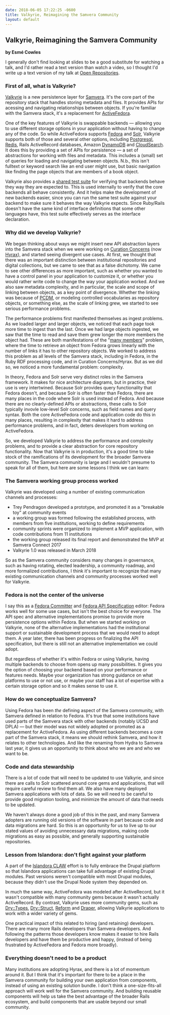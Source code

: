 ```yaml
---
date: 2018-06-05 17:22:25 -0600
title: Valkyrie, Reimagining the Samvera Community
layout: default
---
```


## Valkyrie, Reimagining the Samvera Community
**by Esmé Cowles**

I generally don't find looking at slides to be a good substitute for watching a talk, and I'd
rather read a text version than watch a video, so I thought I'd write up a text version of my
talk at [Open Repositories](http://or2018.net/).

<!--more-->

### First of all, what is Valkyrie?

[Valkyrie](https://github.com/samvera-labs/valkyrie) is a new persistence layer for
[Samvera](https://samvera.org/).  It's the core part of the repository stack that handles storing
metadata and files.  It provides APIs for acessing and navigating relationships between objects.
If you're familiar with the Samvera stack, it's a replacement for
[ActiveFedora](https://github.com/samvera/active_fedora).

One of the key features of Valkyrie is swappable backends — allowing you to use different storage
options in your application without having to change any of the code.  So while ActiveFedora
supports [Fedora](https://wiki.duraspace.org/display/FF/Fedora+Repository+Home) and
[Solr](http://lucene.apache.org/solr/), Valkyrie supports both of those and several other options,
including [Postgresql](https://www.postgresql.org/), [Redis](https://redis.io/), Rails ActiveRecord
databases, Amazon [DynamoDB](https://github.com/samvera-labs/valkyrie-dynamodb) and
[CloudSearch](https://github.com/samvera-labs/valkyrie-cloud_search).  It does this by providing a
set of APIs for persistence — a set of abstractions for working with files and metadata.  This
includes a (small) set of queries for loading and navigating between objects.  N.b., this isn't
fulltext or keyword search like an end user might use, but basic navigation like finding the page
objects that are members of a book object.

Valkyrie also provides a
[shared test suite](https://github.com/samvera-labs/valkyrie/wiki/Shared-Specs) for verifying that
backends behave they way they are expected to.  This is used internally to verify that the core
backends all behave consistently.  And it helps make the development of new backends easier, since
you can run the same test suite against your backend to make sure it behaves the way Valkyrie
expects.  Since Ruby/Rails doesn't have the same kind of interface definitions that some other
languages have, this test suite effectively serves as the interface declaration.

### Why did we develop Valkyrie?

We began thinking about ways we might insert new API abstraction layers into the Samvera stack when
we were working on [Curation Concerns](https://github.com/samvera/curation_concerns) (now
[Hyrax](https://github.com/samvera/hyrax)), and started seeing divergent use cases.  At first, we
thought that there was an important distinction between institutional repositories and digital
collections, but we came to see that as a false dichotomy.  We came to see other differences as more
important, such as whether you wanted to have a control panel in your application to customize it,
or whether you would rather write code to change the way your application worked.  And we also saw
metadata complexity, and in particular, the scale and scope of linking between objects, as a key
point of divergence.  Whether the linking was because of [PCDM](https://pcdm.org/), or modeling
controlled vocabularies as repository objects, or something else, as the scale of linking grew, we
started to see serious performance problems.

The performance problems first manifested themselves as ingest problems.  As we loaded larger and
larger objects, we noticed that each page took more time to ingest than the last.  Once we had large
objects ingested, we saw that the time to read and save them grew longer the more members the object
had.  These are both manifestations of the
"[many members](https://wiki.duraspace.org/display/FF/Many+Members+Performance+Testing)" problem,
where the time to retrieve an object from Fedora grows linearly with the number of links it has to
other repository objects.  We worked to address this problem as all levels of the Samvera stack,
including in Fedora, in the Ruby RDF processing code, and in Curation Concerns/Hyrax.  But as we did
so, we noticed a more fundamental problem: complexity.

In theory, Fedora and Solr serve very distinct roles in the Samvera framework.  It makes for nice
architecture diagrams, but in practice, their use is very intertwined.  Because Solr provides query
functionality that Fedora doesn't, and because Solr is often faster than Fedora, there are many
places in the code where Solr is used instead of Fedora.  And because there are no clearly-defined
APIs or abstractions, these calls to Solr typically invovle low-level Solr concerns, such as field
names and query syntax.  Both the core ActiveFedora code and application code do this in many
places, resulting in complexity that makes it hard to address performance problems, and in fact,
deters developers from working on ActiveFedora.

So, we developed Valkyrie to address the performance and complexity problems, and to provide a clear
abstraction for core repository functionality.  Now that Valkyrie is in production, it's a good time
to take stock of the ramifications of its development for the broader Samvera community.  The
Samvera community is large and I wouldn't presume to speak for all of them, but here are some
lessons I think we can learn:

### The Samvera working group process worked

Valkyrie was developed using a number of existing communication channels and processes:

* Trey Pendragon developed a prototype, and promoted it as a "breakable toy" at community events
* a working group was formed following the established process, with members from five institutions,
  working to define requirements
* community sprints were organized to implement a MVP application, with code contributions from 11
  institutions
* the working group released its final report and demonstrated the MVP at Samvera Connect 2017
* Valkyrie 1.0 was released in March 2018

So as the Samvera community considers many changes in governance, such as having rotating, elected
leadership, a community roadmap, and more formalized contributions, I think it's important to
recognize that many existing communication channels and community processes worked well for
Valkyrie.

### Fedora is not the center of the universe

I say this as a [Fedora Committer](https://wiki.duraspace.org/display/FF/Fedora+Committers) and
[Fedora API Specification](https://fedora.info/spec/) editor: Fedora works well for some use cases,
but isn't the best choice for everyone.  The API spec and alternative implementations promise to
provide more persistence options within Fedora.  But when we started working on Valkyrie, none of
the alternative implementations had the institutional support or sustainable development process
that we would need to adopt them.  A year later, there has been progress on finalizing the API
specification, but there is still not an alternative implementation we could adopt.

But regardless of whether it's within Fedora or using Valkyrie, having multiple backends to choose
from opens up many possibilities.  It gives you the option of choosing your backend based on your
performance or features needs.  Maybe your organization has strong guidance on what platforms to use
or not use, or maybe your staff has a lot of expertise with a certain storage option and so it makes
sense to use it.

### How do we conceptualize Samvera?

Using Fedora has been *the* defining aspect of the Samvera community, with Samvera defined in
relation to Fedora.  It's true that some institutions have used parts of the Samvera stack with
other backends (notably UCSD and DPLA) — but their model was not widely adopted or promoted as a
replacement for ActiveFedora.  As using different backends becomes a core part of the Samvera stack,
it means we should rethink Samvera, and how it relates to other technologies.  And like the renaming
from Hydra to Samvera last year, it gives us an opportunity to think about who we are and who we
want to be.

### Code and data stewardship

There is a lot of code that will need to be updated to use Valkyrie, and since there are calls to
Solr scattered around core gems and applications, that will require careful review to find them all.
We also have many deployed Samvera applications with lots of data.  So we will need to be careful to
provide good migration tooling, and minimize the amount of data that needs to be updated.

We haven't always done a good job of this in the past, and many Samvera adopters are running old
versions of the software in part because code and data migrations are hard.  So this is an
opportunity for us to live up to our stated values of avoiding unnecessary data migrations, making
code migrations as easy as possible, and generally supporting sustainable repositories.

### Lesson from Islandora: don't fight against your platform

A part of the [Islandora CLAW](https://islandora.ca/CLAW) effort is to fully embrace the Drupal
platform so that Islandora applications can take full advantage of existing Drupal modules.  Past
versions weren't compatible with most Drupal modules, because they didn't use the Drupal Node
system they depended on.

In much the same way, ActiveFedora was modeled after ActiveRecord, but it wasn't compatible with
many community gems because it wasn't actually ActiveRecord.  By contrast, Valkyrie uses more
community gems, such as [Dry::Types](http://dry-rb.org/gems/dry-types/),
[Dry::Struct](http://dry-rb.org/gems/dry-struct/), [Reform](http://trailblazer.to/gems/reform/)
and [Draper](https://github.com/drapergem/draper), allowing Valkyrie applications to work with a
wider variety of gems.

One practical impact of this related to hiring (and retaining) developers.  There are many more
Rails developers than Samvera developers.  And following the patterns those developers know makes it
easier to hire Rails developers and have them be productive and happy, (instead of being frustrated
by ActiveFedora and Fedora more broadly). 

### Everything doesn't need to be a product

Many institutions are adopting Hyrax, and there is a lot of momentum around it.  But I think that
it's important for there to be a place in the Samvera community for building your own application
from components, instead of using an existing solution bundle.  I don't think a one-size-fits-all
approach will work well for the Samvera community.  And building reusable components will help us
take the best advantage of the broader Rails ecosystem, and build components that are usable beyond
our small community.
